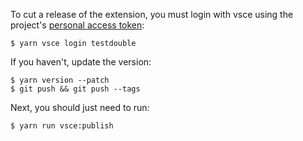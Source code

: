 To cut a release of the extension, you must login with vsce using the project's
[personal access
token](https://code.visualstudio.com/api/working-with-extensions/publishing-extension#get-a-personal-access-token):

```
$ yarn vsce login testdouble
```

If you haven't, update the version:

```
$ yarn version --patch
$ git push && git push --tags
```

Next, you should just need to run:

```
$ yarn run vsce:publish
```

